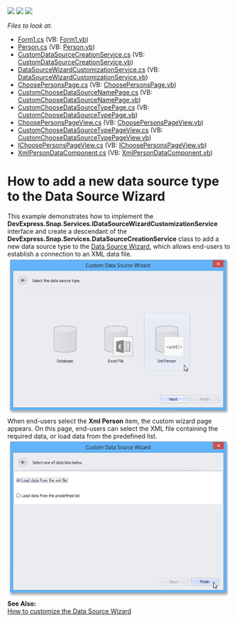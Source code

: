 <!-- default badges list -->
![](https://img.shields.io/endpoint?url=https://codecentral.devexpress.com/api/v1/VersionRange/128608510/16.1.4%2B)
[![](https://img.shields.io/badge/Open_in_DevExpress_Support_Center-FF7200?style=flat-square&logo=DevExpress&logoColor=white)](https://supportcenter.devexpress.com/ticket/details/T310160)
[![](https://img.shields.io/badge/📖_How_to_use_DevExpress_Examples-e9f6fc?style=flat-square)](https://docs.devexpress.com/GeneralInformation/403183)
<!-- default badges end -->
<!-- default file list -->
*Files to look at*:

* [Form1.cs](./CS/CustomWizardExample/Form1.cs) (VB: [Form1.vb](./VB/CustomWizardExample/Form1.vb))
* [Person.cs](./CS/CustomWizardExample/Person.cs) (VB: [Person.vb](./VB/CustomWizardExample/Person.vb))
* [CustomDataSourceCreationService.cs](./CS/CustomWizardExample/Wizard/CustomDataSourceCreationService.cs) (VB: [CustomDataSourceCreationService.vb](./VB/CustomWizardExample/Wizard/CustomDataSourceCreationService.vb))
* [DataSourceWizardCustomizationService.cs](./CS/CustomWizardExample/Wizard/DataSourceWizardCustomizationService.cs) (VB: [DataSourceWizardCustomizationService.vb](./VB/CustomWizardExample/Wizard/DataSourceWizardCustomizationService.vb))
* [ChoosePersonsPage.cs](./CS/CustomWizardExample/Wizard/Presenters/ChoosePersonsPage.cs) (VB: [ChoosePersonsPage.vb](./VB/CustomWizardExample/Wizard/Presenters/ChoosePersonsPage.vb))
* [CustomChooseDataSourceNamePage.cs](./CS/CustomWizardExample/Wizard/Presenters/CustomChooseDataSourceNamePage.cs) (VB: [CustomChooseDataSourceNamePage.vb](./VB/CustomWizardExample/Wizard/Presenters/CustomChooseDataSourceNamePage.vb))
* [CustomChooseDataSourceTypePage.cs](./CS/CustomWizardExample/Wizard/Presenters/CustomChooseDataSourceTypePage.cs) (VB: [CustomChooseDataSourceTypePage.vb](./VB/CustomWizardExample/Wizard/Presenters/CustomChooseDataSourceTypePage.vb))
* [ChoosePersonsPageView.cs](./CS/CustomWizardExample/Wizard/Views/ChoosePersonsPageView.cs) (VB: [ChoosePersonsPageView.vb](./VB/CustomWizardExample/Wizard/Views/ChoosePersonsPageView.vb))
* [CustomChooseDataSourceTypePageView.cs](./CS/CustomWizardExample/Wizard/Views/CustomChooseDataSourceTypePageView.cs) (VB: [CustomChooseDataSourceTypePageView.vb](./VB/CustomWizardExample/Wizard/Views/CustomChooseDataSourceTypePageView.vb))
* [IChoosePersonsPageView.cs](./CS/CustomWizardExample/Wizard/Views/IChoosePersonsPageView.cs) (VB: [IChoosePersonsPageView.vb](./VB/CustomWizardExample/Wizard/Views/IChoosePersonsPageView.vb))
* [XmlPersonDataComponent.cs](./CS/CustomWizardExample/Wizard/XmlPersonDataComponent.cs) (VB: [XmlPersonDataComponent.vb](./VB/CustomWizardExample/Wizard/XmlPersonDataComponent.vb))
<!-- default file list end -->
# How to add a new data source type to the Data Source Wizard


This example demonstrates how to implement the <strong>DevExpress.Snap.Services.IDataSourceWizardCustomizationService</strong> interface and create a descendant of the <strong>DevExpress.Snap.Services.DataSourceCreationService</strong> class to add a new data source type to the <a href="https://documentation.devexpress.com/#WindowsForms/CustomDocument15603">Data Source Wizard</a>, which allows end-users to establish a connection to an XML data file. <br /><img src="https://raw.githubusercontent.com/DevExpress-Examples/how-to-add-a-new-data-source-type-to-the-data-source-wizard-t310160/16.1.4+/media/13d44a2d-879a-11e5-80bf-00155d62480c.png"><br />When end-users select the <strong>Xml Person</strong> item, the custom wizard page appears. On this page, end-users can select the XML file containing the required data, or load data from the predefined list.<br /><img src="https://raw.githubusercontent.com/DevExpress-Examples/how-to-add-a-new-data-source-type-to-the-data-source-wizard-t310160/16.1.4+/media/28f522d9-879a-11e5-80bf-00155d62480c.png"><br /><strong>See Also:</strong><br /><a href="https://documentation.devexpress.com/#WindowsForms/CustomDocument114899">How to customize the Data Source Wizard</a>

<br/>



